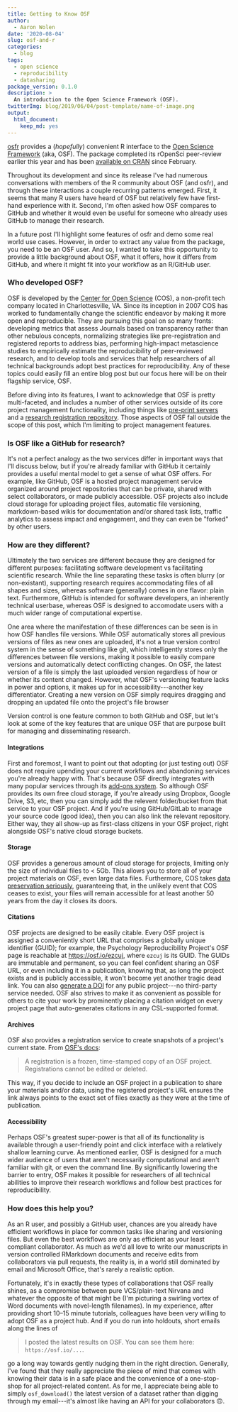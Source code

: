 ```yaml
---
title: Getting to Know OSF
author:
  - Aaron Wolen
date: '2020-08-04'
slug: osf-and-r
categories:
  - blog
tags:
  - open science
  - reproducibility
  - datasharing
package_version: 0.1.0
description: >
  An introduction to the Open Science Framework (OSF).
twitterImg: blog/2019/06/04/post-template/name-of-image.png
output:
  html_document:
    keep_md: yes
---
```


[osfr][osfr-gh] provides a (*hopefully*) convenient R interface to the [Open Science Framework][osf] (aka, OSF). The package completed its rOpenSci peer-review earlier this year and has been [available on CRAN][osfr-cran] since February.

Throughout its development and since its release I've had numerous conversations with members of the R community about OSF (and osfr), and through these interactions a couple recurring patterns emerged. First, it seems that many R users have heard of OSF but relatively few have first-hand experience with it. Second, I'm often asked how OSF compares to GitHub and whether it would even be useful for someone who already uses GitHub to manage their research.

In a future post I'll highlight some features of osfr and demo some real world use cases. However, in order to extract any value from the package, you need to be an OSF user. And so, I wanted to take this opportunity to provide a little background about OSF, what it offers, how it differs from GitHub, and where it might fit into your workflow as an R/GitHub user.

### Who developed OSF?

OSF is developed by the [Center for Open Science][cos] (COS), a non-profit tech company located in Charlottesville, VA. Since its inception in 2007 COS has worked to fundamentally change the scientific endeavor by making it more open and reproducible. They are pursuing this goal on so many fronts: developing metrics that assess Journals based on transparency rather than other nebulous concepts, normalizing strategies like pre-registration and registered reports to address bias, performing high-impact metascience studies to empirically estimate the reproducibility of peer-reviewed research, and to develop tools and services that help researchers of all technical backgrounds adopt best practices for reproducibility. Any of these topics could easily fill an entire blog post but our focus here will be on their flagship service, OSF.

Before diving into its features, I want to acknowledge that OSF is pretty multi-faceted, and includes a number of other services outside of its core project management functionality, including things like [pre-print servers][osf-preprint] and a [research registration repository][osf-registry]. Those aspects of OSF fall outside the scope of this post, which I'm limiting to project management features.

### Is OSF like a GitHub for research?

It's not a perfect analogy as the two services differ in important ways that I'll discuss below, but if you're already familiar with GitHub it certainly provides a useful mental model to get a sense of what OSF offers. For example, like GitHub, OSF is a hosted project management service organized around project repositories that can be private, shared with select collaborators, or made publicly accessible. OSF projects also include cloud storage for uploading project files, automatic file versioning, markdown-based wikis for documentation and/or shared task lists, traffic analytics to assess impact and engagement, and they can even be "forked" by other users.

### How are they different?

Ultimately the two services are different because they are designed for different purposes: facilitating software development vs facilitating scientific research. While the line separating these tasks is often blurry (or non-existant), supporting research requires accommodating files of all shapes and sizes, whereas software (generally) comes in one flavor: plain text. Furthermore, GitHub is intended for software developers, an inherently technical userbase, whereas OSF is designed to accomodate users with a much wider range of computational expertise.

One area where the manifestation of these differences can be seen is in how OSF handles file versions. While OSF automatically stores all previous versions of files as new ones are uploaded, it's not a true version control system in the sense of something like git, which intelligently stores only the differences between file versions, making it possible to easily compare versions and automatically detect conflicting changes. On OSF, the latest version of a file is simply the last uploaded version regardless of how or whether its content changed. However, what OSF's versioning feature lacks in power and options, it makes up for in accessibility---another key differentiator. Creating a new version on OSF simply requires dragging and dropping an updated file onto the project's file browser

Version control is one feature common to both GitHub and OSF, but let's look at some of the key features that are unique OSF that are purpose built for managing and disseminating research.

#### Integrations

First and foremost, I want to point out that adopting (or just testing out) OSF does not require upending your current workflows and abandoning services you're already happy with. That's because OSF directly integrates with many popular services through its [add-ons system][osf-addons]. So although OSF provides its own free cloud storage, if you're already using Dropbox, Google Drive, S3, etc, then you can simply add the relevent folder/bucket from that service to your OSF project. And if you're using GitHub/GitLab to manage your source code (good idea), then you can also link the relevant repository. Either way, they all show-up as first-class citizens in your OSF project, right alongside OSF's native cloud storage buckets.

#### Storage

OSF provides a generous amount of cloud storage for projects, limiting only the size of individual files to < 5Gb. This allows you to store all of your project materials on OSF, even large data files. Furthermore, COS takes [data preservation seriously][osf-preservation], guaranteeing that, in the unlikely event that COS ceases to exist, your files will remain accessible for at least another 50 years from the day it closes its doors.

#### Citations

OSF projects are designed to be easily citable. Every OSF project is assigned a conveniently short URL that comprises a globally unique identifier (GUID); for example, the Psychology Reproducibility Project's OSF page is reachable at <https://osf.io/ezcuj>, where `ezcuj` is its GUID. The GUIDs are immutable and permanent, so you can feel confident sharing an OSF URL, or even including it in a publication, knowing that, as long the project exists and is publicly accessible, it won't become yet another tragic dead link. You can also [generate a DOI][osf-doi] for any public project---no third-party service needed. OSF also strives to make it as convenient as possible for others to cite your work by prominently placing a citation widget on every project page that auto-generates citations in any CSL-supported format.

#### Archives

OSF also provides a registration service to create snapshots of a project's current state. From [OSF's docs][osf-registration]:

> A registration is a frozen, time-stamped copy of an OSF project. Registrations cannot be edited or deleted.

This way, if you decide to include an OSF project in a publication to share your materials and/or data, using the registered project's URL ensures the link always points to the exact set of files exactly as they were at the time of publication.


#### Accessibility

Perhaps OSF's greatest super-power is that all of its functionality is available through a user-friendly point and click interface with a relatively shallow learning curve. As mentioned earlier, OSF is designed for a much wider audience of users that aren't necessarily computational and aren't familiar with git, or even the command line. By significantly lowering the barrier to entry, OSF makes it possible for researchers of all technical abilities to improve their research workflows and follow best practices for reproducibility.

### How does this help you?

As an R user, and possibly a GitHub user, chances are you already have efficient workflows in place for common tasks like sharing and versioning files. But even the best workflows are only as efficient as your least compliant collaborator. As much as we'd all love to write our manuscripts in version controlled RMarkdown documents and receive edits from collaborators via pull requests, the reality is, in a world still dominated by email and Microsoft Office, that's rarely a realistic option.

Fortunately, it's in exactly these types of collaborations that OSF really shines, as a compromise between pure VCS/plain-text Nirvana and whatever the opposite of that might be (I'm picturing a swirling vortex of Word documents with novel-length filenames). In my experience, after providing short 10–15 minute tutorials, colleagues have been very willing to adopt OSF as a project hub. And if you do run into holdouts, short emails along the lines of

> I posted the latest results on OSF. You can see them here: `https://osf.io/...`.

go a long way towards gently nudging them in the right direction. Generally, I've found that they really appreciate the piece of mind that comes with knowing their data is in a safe place and the convenience of a one-stop-shop for all project-related content. As for me, I appreciate being able to simply `osf_download()` the latest version of a dataset rather than digging through my email---it's almost like having an API for your collaborators :upside_down_face:.

[osfr-gh]: https://github.com/ropensci/osfr
[osfr-cran]: https://cran.r-project.org/package=osfr
[cos]: https://www.cos.io
[osf]: https://osf.io
[osf-preprint]: https://www.cos.io/our-products/osf-preprints
[osf-registry]: https://www.cos.io/our-products/osf-registries
[osf-addons]: https://help.osf.io/hc/en-us/sections/360003623833-Storage-add-ons
[osf-preservation]: https://help.osf.io/hc/en-us/articles/360019737894-FAQs#what-if-you-run-out-of-funding-what-happens-to-my-data
[osf-doi]: https://help.osf.io/hc/en-us/articles/360019931013-Create-DOIs
[osf-registration]: https://help.osf.io/hc/en-us/articles/360019930893-Register-Your-Project
